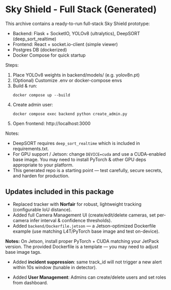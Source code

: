 # Sky Shield - Full Stack (Generated)

This archive contains a ready-to-run full-stack Sky Shield prototype:
- Backend: Flask + SocketIO, YOLOv8 (ultralytics), DeepSORT (deep_sort_realtime)
- Frontend: React + socket.io-client (simple viewer)
- Postgres DB (dockerized)
- Docker Compose for quick startup

Steps:
1. Place YOLOv8 weights in backend/models/ (e.g. yolov8n.pt)
2. (Optional) Customize .env or docker-compose envs
3. Build & run:
   ```
   docker compose up --build
   ```
4. Create admin user:
   ```
   docker compose exec backend python create_admin.py
   ```
5. Open frontend: http://localhost:3000

Notes:
- DeepSORT requires `deep_sort_realtime` which is included in requirements.txt.
- For GPU support / Jetson: change `DEVICE=cuda` and use a CUDA-enabled base image. You may need to install PyTorch & other GPU deps appropriate to your platform.
- This generated repo is a starting point — test carefully, secure secrets, and harden for production.


## Updates included in this package
- Replaced tracker with **Norfair** for robust, lightweight tracking (configurable IoU distance).
- Added full Camera Management UI (create/edit/delete cameras, set per-camera infer interval & confidence thresholds).
- Added `backend/Dockerfile.jetson` — a Jetson-optimized Dockerfile example (use matching L4T/PyTorch base image and test on-device).

**Notes:** On Jetson, install proper PyTorch + CUDA matching your JetPack version. The provided Dockerfile is a template — you may need to adjust base image tags.

- Added **incident suppression**: same track_id will not trigger a new alert within 10s window (tunable in detector).

- Added **User Management**: Admins can create/delete users and set roles from dashboard.
